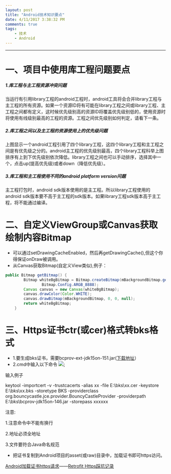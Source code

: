 ```yaml
---
layout: post
title: "Android技术知识要点"
date: 4/11/2017 3:38:32 PM  
comments: true
tags: 
	- 技术 
	- Android
---
```

---
# 一、项目中使用库工程问题要点
##### 1.库工程与主工程资源冲突问题

  当运行有引用library工程的android工程时，android工具将会合并library工程与主工程的所有资源。如果一个资源ID将有可能在library工程之间或library工程、主工程之间都有定义，这时候优先级别高的资源ID将覆盖优先级别低的，使用资源时将使用有线级别最高的工程的资源。工程之间优先级别如何判定，请看下一条。

##### 2.库工程之间以及主工程的资源使用上的优先级问题

上图显示一个android工程引用了四个library工程，这四个library工程和主工程之间是有优先级之分的。android主工程的优先级别最高，四个library工程科举上图排序有上到下优先级别依次降低。library工程之间也可以手动排序，选择其中一个，点击up(提高优先级)或者down（降低优先级）。

##### 3.库工程和主工程使用不同的android platform version问题

主工程打包时，android sdk版本使用的是主工程。所以library工程使用的android sdk版本要不高于主工程的sdk版本。如果library工程sdk版本高于主工程，将不能通过编译。
<!-- more -->
# 二、自定义ViewGroup或Canvas获取绘制内容Bitmap
* 可以通过setDrawingCacheEnabled，然后再getDrawingCache(),但这个你得保证onDraw被调用。
* 从Canvas获取Bitmap(自定义View类似),例子：

```java
public Bitmap getBitmap() {  
        Bitmap whiteBgBitmap = Bitmap.createBitmap(mBackgroundBitmap.getWidth(), mBackgroundBitmap.getHeight(),  
                Bitmap.Config.ARGB_8888);  
        Canvas canvas = new Canvas(whiteBgBitmap);  
        canvas.drawColor(Color.WHITE);  
        canvas.drawBitmap(mBackgroundBitmap, 0, 0, null);
        return whiteBgBitmap;  
    }  
``` 

# 三、Https证书ctr(或cer)格式转bks格式
- 1.要生成bks证书，需要bcprov-ext-jdk15on-151.jar([下载地址](http://www.bouncycastle.org/latest_releases.html)）
- 2.cmd中输入以下命令
![](/assets/img/tech_android_basic_point_img01.png);

输入例子

keytool -importcert -v -trustcacerts -alias xx -file E:\bks\xx.cer -keystore E:\bks\xx.bks -storetype BKS -providerclass org.bouncycastle.jce.provider.BouncyCastleProvider -providerpath E:\bks\bcprov-jdk15on-146.jar -storepass xxxxxx

注意:

1.注意命令中不能有换行 

2.地址必须全地址 

3.文件要符合Java命名规范

- 把证书复制到Android项目的asset(或raw)目录中，加载证书即可https访问。

[Android加载证书https请求](http://www.jianshu.com/p/9a6c204616d2)——[Retrofit Https踩坑记录](http://www.jianshu.com/p/41bb549317ff)

